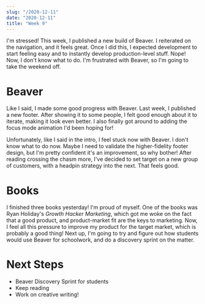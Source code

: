 ```yaml
---
slug: "/2020-12-11"
date: "2020-12-11"
title: "Week 9"
---
```

I'm stressed! This week, I published a new build of Beaver. I reiterated on the navigation, and it feels great. Once I did this, I expected development to start feeling easy and to instantly develop production-level stuff. Nope! Now, I don't know what to do. I'm frustrated with Beaver, so I'm going to take the weekend off.

# Beaver
Like I said, I made some good progress with Beaver. Last week, I published a new footer. After showing it to some people, I felt good enough about it to iterate, making it look even better. I also finally got around to adding the focus mode animation I'd been hoping for!

Unfortunately, like I said in the intro, I feel stuck now with Beaver. I don't know what to do now. Maybe I need to validate the higher-fidelity footer design, but I'm pretty confident it's an improvement, so why bother! After reading crossing the chasm more, I've decided to set target on a new group of customers, with a headpin strategy into the next. That feels good.

# Books
I finished three books yesterday! I'm proud of myself. One of the books was Ryan Holiday's *Growth Hacker Marketing*, which got me woke on the fact that a good product, and product-market fit are the keys to marketing. Now, I feel all this pressure to improve my product for the target market, which is probably a good thing! Next up, I'm going to try and figure out how students would use Beaver for schoolwork, and do a discovery sprint on the matter.

# Next Steps
- Beaver Discovery Sprint for students
- Keep reading
- Work on creative writing!
